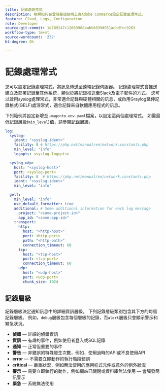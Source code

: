 ```yaml
---
title: 記錄處理常式
description: 瞭解如何在雲端基礎結構上為Adobe Commerce設定記錄處理常式。
feature: Cloud, Logs, Configuration
role: Developer
source-git-commit: 1e789247c12009908eabb6039d951acbdfcc9263
workflow-type: tm+mt
source-wordcount: '232'
ht-degree: 0%

---
```


# 記錄處理常式

您可以設定記錄處理常式，將訊息傳送至遠端記錄伺服器。 記錄處理常式會推送建立及部署記錄至其他系統，類似於將記錄推送至Slack及電子郵件的方式。 您可以啟用&#x200B;_syslog_&#x200B;處理常式，非常適合記錄與硬體相關的訊息，或啟用Graylog延伸記錄格式(GELF)處理常式，適合記錄來自軟體應用程式的訊息。

下列範例將設定新增至`.magento.env.yaml`檔案，以設定這兩個處理常式。 如需最低記錄層級(`min_level`)值，請參閱[記錄層級](#log-levels)。

```yaml
log:
  syslog:
    ident: "<syslog-ident>"
    facility: 8 # https://php.net/manual/en/network.constants.php
    min_level: "info"
    logopts: <syslog-logopts>

  syslog_udp:
    host: "<syslog-host>"
    port: <syslog-port>
    facility: 8  # https://php.net/manual/en/network.constants.php
    ident: "<syslog-ident>"
    min_level: "info"

  gelf:
    min_level: "info"
    use_default_formatter: true
    additional: # Some additional information for each log message
      project: "<some-project-id>"
      app_id: "<some-app-id>"
    transport:
      http:
        host: "<http-host>"
        port: <http-port>
        path: "<http-path>"
        connection_timeout: 60
      tcp:
        host: "<tcp-host>"
        port: <tcp-port>
        connection_timeout: 60
      udp:
        host: "<udp-host>"
        port: <udp-port>
        chunk_size: 1024
```

## 記錄層級

記錄層級決定通知訊息中的詳細資訊層級。 下列記錄層級類別包含其下方的每個記錄層級。 例如，`debug`層級包含每個層級的記錄，而`alert`層級只會顯示警示和緊急狀況。

- **偵錯** — 詳細的偵錯資訊
- **資訊** — 有趣的事件，例如使用者登入或SQL記錄
- **通知** — 正常但重要的事件
- **警告** — 非錯誤的特殊發生次數，例如，使用過時的API或不良使用API
- **error** — 不需要立即動作的執行階段錯誤
- **critical** — 嚴重狀況，例如無法使用的應用程式元件或意外的例外狀況
- **警示** — 需要立即執行的動作，例如網站已關閉或資料庫無法使用 — 會觸發簡訊警示
- **緊急** — 系統無法使用
